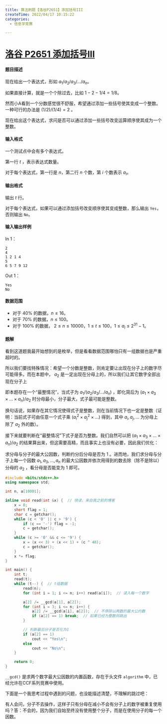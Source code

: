 ```yaml
---
title: 算法刷题【洛谷P2651】添加括号III
createTime: 2022/04/17 10:15:22
categories:
  - 信息学竞赛

---
```


# [洛谷 P2651 添加括号III](https://www.luogu.com.cn/problem/P2651)

#### 题目描述

现在给出一个表达式，形如 $a_{1}/a_{2}/a_{3}/.../a_{n}$。

如果直接计算，就是一个个除过去，比如 $1-2-1/4 = 1/8$。

然而小$\text{A}$看到一个分数感觉很不舒服，希望通过添加一些括号使其变成一个整数。一种可行的办法是 $(1/2)/(1/4)=2$ 。

现在给出这个表达式，求问是否可以通过添加一些括号改变运算顺序使其成为一个整数。

#### 输入格式

一个测试点中会有多个表达式。

第一行 $t$ ，表示表达式数量。

对于每个表达式，第一行是 $n$，第二行 $n$ 个数，第 $i$ 个数表示 $a_{i}$。

#### 输出格式

输出 $t$ 行。

对于每个表达式，如果可以通过添加括号改变顺序使其变成整数，那么输出 `Yes`，否则输出 `No`。

#### 输入输出样例

In 1：

```text
2
4
1 2 1 4
5
6 5 7 9 12
```

Out 1：

```text
Yes
No
```

#### 数据范围

- 对于 $40\%$ 的数据，$n \le 16$。
- 对于 $70\%$ 的数据，$n \le 100$。
- 对于 $100\%$ 的数据， $2 \le n \le 10000$，$1 \le t \le 100$，$1 \le a_{i}\le 2^{31}-1$。

#### 题解

看到这道题我最开始想到的是枚举，但是看看数据范围哪怕只有一组数据也是严重超时的。

所以我们要找特殊情况：希望一个分数是整数，则肯定要让出现在分子上的数字尽可能得多。而在本题中， $a_2$ 是一定出现在分母上的，所以我们让其它数字全部出现在分子上

即本题存在一个“最整情况”，当式子为 $a_{1}/(a_{2}/a_{3}/.../a_{n})$ ，即化简后为 $(a_{1} \times a_{3} \times ... \times a_{n}) / a_{2}$ 时分母最小，分子最大，式子最可能是整数。

换句话说，如果存在其它情况使得式子是整数，则在当前情况下也一定是整数（证明：当前式子可由任意一个式子乘 $(a_{i}^2 \times a_{j}^2 \times ...)$ 得到，其中 $a_i, a_j, ...$ 为分母上除了 $a_2$ 外的数）。

接下来就要判断在“最整情况”下式子是否为整数。我们自然可以把 $(a_{1} \times a_{3} \times ... \times a_{n}) / a_{2}$ 的结果算出来，但这需要高精，而且事实上也没有必要，因此我们优化：

求分母与分子的最大公因数，判断约分后分母是否为 $1$ 。进而地，我们求分母与分子上每一个因数 $a_{1}, a_{3}, ... , a_{n}$ 的最大公因数并依次用得到的数去除（除不是除以）分母的 $a_2$ ，看分母是否能变为 $1$ 即可。

```cpp
#include <bits/stdc++.h>
using namespace std;

int n, a[10001];

inline void read(int &x) {  // 快读，来自我之前的博客
    x = 0;
    short flag = 1;
    char c = getchar();
    while (c < '0' || c > '9') {
        if (c == '-') flag = -1;
        c = getchar();
    }
    while (c >= '0' && c <= '9') {
        x = (x << 3) + (x << 1) + (c ^ 48);
        c = getchar();
    }
    x *= flag;
}

int main() {
    int t;
    read(t);
    while (t--) {  // t组数据
        read(n);
        for (int i = 1; i <= n; i++) read(a[i]);  // 读入每一个数字

        a[2] /= __gcd(a[1], a[2]);
        for (int i = 3; i <= n; i++) {
            a[2] /= __gcd(a[i], a[2]);  // 不停除以两数的最大公约数
            if (a[2] == 1) break;  // 如果已经为整数则跳出
        }

        // 判断最后分子是否化为1
        if (a[2] == 1)
            cout << "Yes\n";
        else
            cout << "No\n";
    }

    return 0;
}
```

`__gcd()` 是求两个数字最大公因数的内置函数，存在于头文件 `algorithm` 中，已经允许在CCF系列竞赛中使用。

下面是一个我思考过程中遇到的问题，也没能描述清楚，不理解的跳过吧：

有人会问，分子不去操作，这样子只有分母在减小不会有分子上的数字被重复使用吗？答：不会的，因为我们自始至终没有使用整个分子，而是在使用分子的每一个因数。
